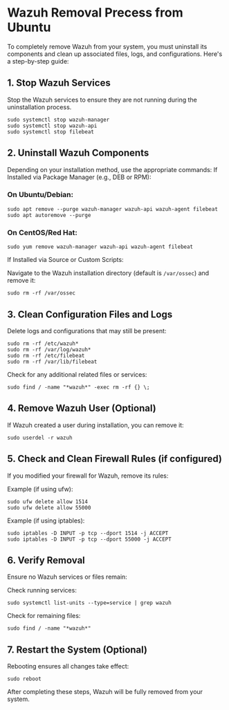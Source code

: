 # Wazuh Removal Precess from Ubuntu

To completely remove Wazuh from your system, you must uninstall its components and clean up associated files, logs, and configurations. Here's a step-by-step guide:
## 1. Stop Wazuh Services

Stop the Wazuh services to ensure they are not running during the uninstallation process.
```
sudo systemctl stop wazuh-manager
sudo systemctl stop wazuh-api
sudo systemctl stop filebeat
```
## 2. Uninstall Wazuh Components

Depending on your installation method, use the appropriate commands:
If Installed via Package Manager (e.g., DEB or RPM):

### On Ubuntu/Debian:
```
sudo apt remove --purge wazuh-manager wazuh-api wazuh-agent filebeat
sudo apt autoremove --purge
```

### On CentOS/Red Hat:

```
sudo yum remove wazuh-manager wazuh-api wazuh-agent filebeat
```

If Installed via Source or Custom Scripts:

Navigate to the Wazuh installation directory (default is `/var/ossec`) and remove it:
```
sudo rm -rf /var/ossec
```

## 3. Clean Configuration Files and Logs

Delete logs and configurations that may still be present:
```
sudo rm -rf /etc/wazuh*
sudo rm -rf /var/log/wazuh*
sudo rm -rf /etc/filebeat
sudo rm -rf /var/lib/filebeat
```

Check for any additional related files or services:
```
sudo find / -name "*wazuh*" -exec rm -rf {} \;
```

## 4. Remove Wazuh User (Optional)

If Wazuh created a user during installation, you can remove it:
```
sudo userdel -r wazuh
```

## 5. Check and Clean Firewall Rules (if configured)

If you modified your firewall for Wazuh, remove its rules:

Example (if using ufw):
```
sudo ufw delete allow 1514
sudo ufw delete allow 55000
```
Example (if using iptables):
```
sudo iptables -D INPUT -p tcp --dport 1514 -j ACCEPT
sudo iptables -D INPUT -p tcp --dport 55000 -j ACCEPT
```
## 6. Verify Removal

Ensure no Wazuh services or files remain:

Check running services:
```
sudo systemctl list-units --type=service | grep wazuh
```
Check for remaining files:
```
sudo find / -name "*wazuh*"
```

## 7. Restart the System (Optional)

Rebooting ensures all changes take effect:

```
sudo reboot
```
After completing these steps, Wazuh will be fully removed from your system.

